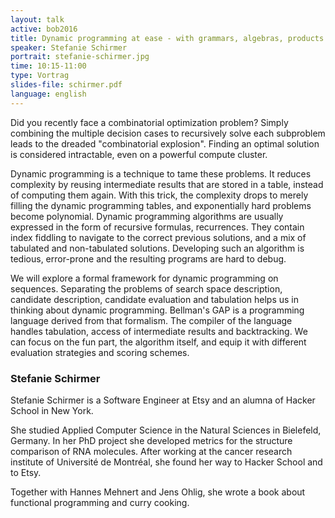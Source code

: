 ```yaml
---
layout: talk
active: bob2016
title: Dynamic programming at ease - with grammars, algebras, products
speaker: Stefanie Schirmer
portrait: stefanie-schirmer.jpg
time: 10:15-11:00
type: Vortrag
slides-file: schirmer.pdf
language: english
---
```


Did you recently face a combinatorial optimization problem?
Simply combining the multiple decision cases to recursively solve each
subproblem leads to the dreaded "combinatorial explosion". Finding an
optimal solution is considered intractable, even on a powerful compute
cluster.

Dynamic programming is a technique to tame these problems. It reduces
complexity by reusing intermediate results that are stored in a table,
instead of computing them again. With this trick, the complexity drops
to merely filling the dynamic programming tables, and exponentially
hard problems become polynomial.
Dynamic programming algorithms are usually expressed in the form of
recursive formulas, recurrences. They contain index fiddling to
navigate to the correct previous solutions, and a mix of tabulated and
non-tabulated solutions.
Developing such an algorithm is tedious, error-prone and the resulting
programs are hard to debug.

We will explore a formal framework for dynamic programming on
sequences. Separating the problems of search space description,
candidate description, candidate evaluation and tabulation helps us in
thinking about dynamic programming.
Bellman's GAP is a programming language derived from that formalism.
The compiler of the language handles tabulation, access of
intermediate results and backtracking. We can focus on the fun part,
the algorithm itself, and equip it with different evaluation
strategies and scoring schemes.

### Stefanie Schirmer

Stefanie Schirmer is a Software Engineer at Etsy and an alumna of
Hacker School in New York.

She studied Applied Computer Science in the Natural Sciences in
Bielefeld, Germany. In her PhD project she developed metrics for the
structure comparison of RNA molecules. After working at the cancer
research institute of Université de Montréal, she found her way to
Hacker School and to Etsy.

Together with Hannes Mehnert and Jens Ohlig, she wrote a book about
functional programming and curry cooking.

